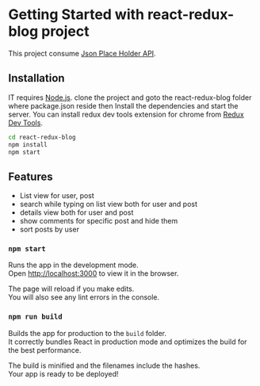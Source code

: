 # Getting Started with react-redux-blog project

This project consume [Json Place Holder API](https://jsonplaceholder.typicode.com/).

## Installation

IT requires [Node.js](https://nodejs.org/).
clone the project and goto the react-redux-blog folder where package.json reside then
Install the dependencies and start the server. You can install redux dev tools extension for chrome from [Redux Dev Tools](https://chrome.google.com/webstore/detail/redux-devtools/lmhkpmbekcpmknklioeibfkpmmfibljd?hl=en).

```sh
cd react-redux-blog
npm install
npm start
```

## Features

- List view for user, post
- search while typing on list view both for user and post
- details view both for user and post
- show comments for specific post and hide them
- sort posts by user

### `npm start`

Runs the app in the development mode.\
Open [http://localhost:3000](http://localhost:3000) to view it in the browser.

The page will reload if you make edits.\
You will also see any lint errors in the console.

### `npm run build`

Builds the app for production to the `build` folder.\
It correctly bundles React in production mode and optimizes the build for the best performance.

The build is minified and the filenames include the hashes.\
Your app is ready to be deployed!
